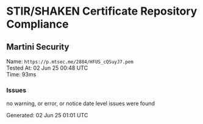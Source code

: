 # STIR/SHAKEN Certificate Repository Compliance

## Martini Security

Name: `https://p.mtsec.me/2884/HFUS_cQSuyJ7.pem`\
Tested At: 02 Jun 25 00:48 UTC\
Time: 93ms

### Issues

no warning, or error, or notice date level issues were found

Generated: 02 Jun 25 01:01 UTC